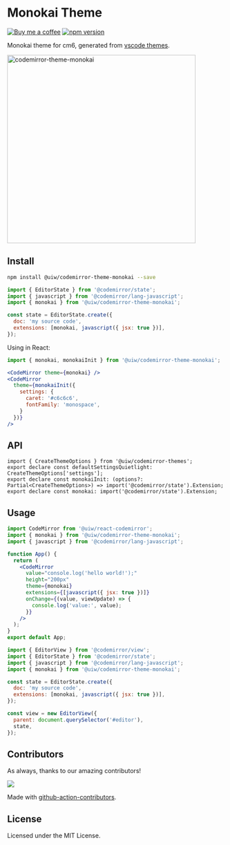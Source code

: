<!--rehype:ignore:start-->

# Monokai Theme

<!--rehype:ignore:end-->

[![Buy me a coffee](https://img.shields.io/badge/Buy%20me%20a%20coffee-048754?logo=buymeacoffee)](https://jaywcjlove.github.io/#/sponsor)
[![npm version](https://img.shields.io/npm/v/@uiw/codemirror-theme-monokai.svg)](https://www.npmjs.com/package/@uiw/codemirror-theme-monokai)

Monokai theme for cm6, generated from [vscode themes](https://github.com/microsoft/vscode/blob/main/extensions/theme-monokai/themes/monokai-color-theme.json).

<a href="https://uiwjs.github.io/react-codemirror/#/theme/data/monokai">
  <img width="436" alt="codemirror-theme-monokai" src="https://github.com/uiwjs/react-codemirror/assets/1680273/07df9125-6d96-413b-b863-1eef945b99e3">
</a>

## Install

```bash
npm install @uiw/codemirror-theme-monokai --save
```

```js
import { EditorState } from '@codemirror/state';
import { javascript } from '@codemirror/lang-javascript';
import { monokai } from '@uiw/codemirror-theme-monokai';

const state = EditorState.create({
  doc: 'my source code',
  extensions: [monokai, javascript({ jsx: true })],
});
```

Using in React:

```jsx
import { monokai, monokaiInit } from '@uiw/codemirror-theme-monokai';

<CodeMirror theme={monokai} />
<CodeMirror
  theme={monokaiInit({
    settings: {
      caret: '#c6c6c6',
      fontFamily: 'monospace',
    }
  })}
/>
```

## API

```tsx
import { CreateThemeOptions } from '@uiw/codemirror-themes';
export declare const defaultSettingsQuietlight: CreateThemeOptions['settings'];
export declare const monokaiInit: (options?: Partial<CreateThemeOptions>) => import('@codemirror/state').Extension;
export declare const monokai: import('@codemirror/state').Extension;
```

## Usage

```jsx
import CodeMirror from '@uiw/react-codemirror';
import { monokai } from '@uiw/codemirror-theme-monokai';
import { javascript } from '@codemirror/lang-javascript';

function App() {
  return (
    <CodeMirror
      value="console.log('hello world!');"
      height="200px"
      theme={monokai}
      extensions={[javascript({ jsx: true })]}
      onChange={(value, viewUpdate) => {
        console.log('value:', value);
      }}
    />
  );
}
export default App;
```

```js
import { EditorView } from '@codemirror/view';
import { EditorState } from '@codemirror/state';
import { javascript } from '@codemirror/lang-javascript';
import { monokai } from '@uiw/codemirror-theme-monokai';

const state = EditorState.create({
  doc: 'my source code',
  extensions: [monokai, javascript({ jsx: true })],
});

const view = new EditorView({
  parent: document.querySelector('#editor'),
  state,
});
```

## Contributors

As always, thanks to our amazing contributors!

<a href="https://github.com/uiwjs/react-codemirror/graphs/contributors">
  <img src="https://uiwjs.github.io/react-codemirror/CONTRIBUTORS.svg" />
</a>

Made with [github-action-contributors](https://github.com/jaywcjlove/github-action-contributors).

## License

Licensed under the MIT License.
